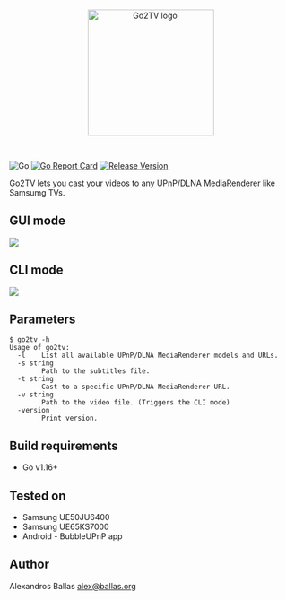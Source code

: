 <br/>
<p align="center">
<img src="https://raw.githubusercontent.com/alexballas/Go2TV/feature/gui/assets/go2tv-red.svg" width="225" alt="Go2TV logo">
</a>
</p>
<br/>

![Go](https://github.com/alexballas/Go2TV/workflows/Go/badge.svg)
[![Go Report Card](https://goreportcard.com/badge/github.com/alexballas/Go2TV)](https://goreportcard.com/report/github.com/alexballas/Go2TV)
[![Release Version](https://img.shields.io/github/v/release/alexballas/Go2TV?label=Release)](https://github.com/alexballas/Go2TV/releases/latest)

Go2TV lets you cast your videos to any UPnP/DLNA MediaRenderer like Samsumg TVs.

GUI mode
-----
![](https://i.imgur.com/dk1NQ6g.png)

CLI mode
-----
![](https://i.imgur.com/BsMevHi.gif)

Parameters
-----
```
$ go2tv -h
Usage of go2tv:
  -l    List all available UPnP/DLNA MediaRenderer models and URLs.
  -s string
        Path to the subtitles file.
  -t string
        Cast to a specific UPnP/DLNA MediaRenderer URL.
  -v string
        Path to the video file. (Triggers the CLI mode)
  -version
        Print version.
```

Build requirements
-----
- Go v1.16+

Tested on
-----
- Samsung UE50JU6400
- Samsung UE65KS7000
- Android - BubbleUPnP app

Author
------

Alexandros Ballas <alex@ballas.org>

